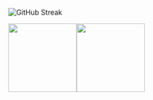 ![GitHub Streak](http://github-readme-streak-stats.herokuapp.com?user=aryangodara&theme=dark&background=000000)
<br/>

<a href="https://medium.com/@aryangodara_19887"><img height="137px" src="https://github-readme-stats.vercel.app/api?username=AryanGodara&hide_title=true&hide_border=true&show_icons=true&include_all_commits=true&count_private=true&line_height=21&text_color=000&icon_color=000&bg_color=0,ea6161,ffc64d,fffc4d,52fa5a&theme=graywhite" /><!-- wi*quL3fcV --><img height="137px" src="https://github-readme-stats.vercel.app/api/top-langs/?username=AryanGodara&hide=html&hide_title=true&hide_border=true&layout=compact&langs_count=6&exclude_repo=comp426,Redventures-Movie-Quotes&text_color=000&icon_color=fff&bg_color=0,52fa5a,4dfcff,c64dff&theme=graywhite" /></a>

<!--[![trophy](https://github-profile-trophy.vercel.app/?username=AryanGodara)](https://github.com/AryanGodara/github-profile-trophy)-->
